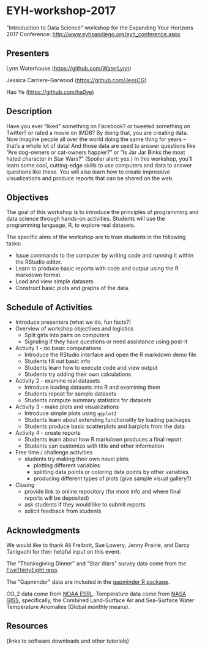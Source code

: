 # EYH-workshop-2017

"Introduction to Data Science" workshop for the Expanding Your Horizons 2017 Conference: http://www.eyhsandiego.org/eyh_conference.aspx

## Presenters

Lynn Waterhouse (https://github.com/WaterLynn)

Jessica Carriere-Garwood (https://github.com/JessCG)

Hao Ye (https://github.com/ha0ye)

## Description

Have you ever “liked” something on Facebook? or tweeted something on Twitter? or rated a movie on IMDB? By doing that, you are creating data. Now imagine people all over the world doing the same thing for years – that’s a whole lot of data! And those data are used to answer questions like “Are dog-owners or cat-owners happier?” or “Is Jar Jar Binks the most hated character in Star Wars?” (Spoiler alert: yes.) In this workshop, you’ll learn some cool, cutting-edge skills to use computers and data to answer questions like these. You will also learn how to create impressive visualizations and produce reports that can be shared on the web.

## Objectives

The goal of this workshop is to introduce the principles of programming and data science through hands-on activities. Students will use the programming language, R, to explore real datasets.

The specific aims of the workshop are to train students in the following tasks:
* Issue commands to the computer by writing code and running it within the RStudio editor.
* Learn to produce basic reports with code and output using the R markdown format.
* Load and view simple datasets.
* Construct basic plots and graphs of the data.

## Schedule of Activities

* Introduce presenters (what we do, fun facts?)
* Overview of workshop objectives and logistics
    + Split girls into pairs on computers
    + Signaling if they have questions or need assistance using post-it
* Activity 1 - do basic computations
    + Introduce the RStudio interface and open the R markdown demo file
    + Students fill out basic info
    + Students learn how to execute code and view output
    + Students try adding their own calculations
* Activity 2 - examine real datasets
    + Introduce loading datasets into R and examining them
    + Students repeat for sample datasets
    + Students compute summary statistics for datasets
* Activity 3 - make plots and visualizations
    + Introduce simple plots using `ggplot2`
    + Students learn about extending functionality by loading packages
    + Students produce basic scatterplots and barplots from the data
* Activity 4 - create reports
    + Students learn about how R markdown produces a final report
    + Students can customize with title and other information
* Free time / challenge activities
    + students try making their own novel plots
        - plotting different variables
        - splitting data points or coloring data points by other variables
        - producing different types of plots (give sample visual gallery?)
* Closing
    + provide link to online repository (for more info and where final reports will be deposited)
    + ask students if they would like to submit reports
    + solicit feedback from students

## Acknowledgments

We would like to thank Ali Freibott, Sue Lowery, Jenny Prairie, and Darcy Taniguchi for their helpful input on this event.

The "Thanksgiving Dinner" and "Star Wars" survey data come from the [FiveThirtyEight repo](https://github.com/fivethirtyeight/data).

The "Gapminder" data are included in the [gapminder R package](https://github.com/jennybc/gapminder).

CO_2 data come from [NOAA ESRL](https://www.esrl.noaa.gov/gmd/ccgg/trends/). Temperature data come from [NASA GISS](https://data.giss.nasa.gov/gistemp/), specifically, the Combined Land-Surface Air and Sea-Surface Water Temperature Anomalies (Global monthly means).

## Resources

{links to software downloads and other tutorials}
